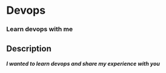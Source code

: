 # Devops

###  Learn devops with me

## Description
##### I wanted to learn devops and share my experience with you